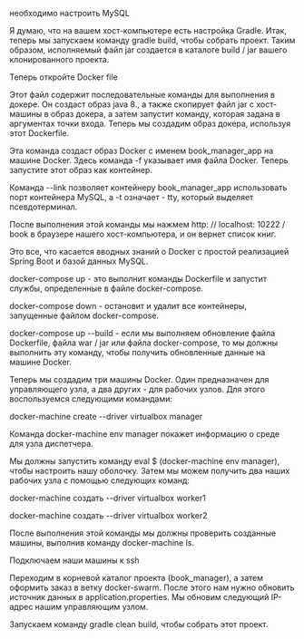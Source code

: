 необходимо настроить MySQL

Я думаю, что на вашем хост-компьютере есть настройка Gradle. Итак, теперь мы запускаем команду gradle build, чтобы собрать проект. Таким образом, исполняемый файл jar создается в каталоге build / jar вашего клонированного проекта.

Теперь откройте Docker file

Этот файл содержит последовательные команды для выполнения в докере. Он создаст образ java 8., а также скопирует файл jar с хост-машины в образ докера, а затем запустит команду, которая задана в аргументах точки входа. Теперь мы создадим образ докера, используя этот Dockerfile.

Эта команда создаст образ Docker с именем book_manager_app на машине Docker. Здесь команда -f указывает имя файла Docker. Теперь запустите этот образ как контейнер.

Команда --link позволяет контейнеру book_manager_app использовать порт контейнера MySQL, а -t означает - tty, который выделяет псевдотерминал.

После выполнения этой команды мы нажмем http: // localhost: 10222 / book в браузере нашего хост-компьютера, и он вернет список книг.

Это все, что касается вводных знаний о Docker с простой реализацией Spring Boot и базой данных MySQL.

docker-compose up - это выполнит команды Dockerfile и запустит службы, определенные в файле docker-compose.

docker-compose down - остановит и удалит все контейнеры, запущенные файлом docker-compose.

docker-compose up --build - если мы выполняем обновление файла Dockerfile, файла war / jar или файла docker-compose, то мы должны выполнить эту команду, чтобы получить обновленные данные на машине Docker.

Теперь мы создадим три машины Docker. Один предназначен для управляющего узла, а два других - для рабочих узлов. Для этого воспользуемся следующими командами:

docker-machine create --driver virtualbox manager

Команда docker-machine env manager покажет информацию о среде для узла диспетчера.

Мы должны запустить команду eval $ (docker-machine env manager), чтобы настроить нашу оболочку. Затем мы можем получить два наших рабочих узла с помощью следующих команд:

docker-machine создать --driver virtualbox worker1

docker-machine создать --driver virtualbox worker2

После выполнения этой команды мы должны проверить созданные машины, выполнив команду docker-machine ls.

Подключаем наши машины к ssh

Переходим в корневой каталог проекта (book_manager), а затем оформить заказ в ветку docker-swarm. После этого нам нужно обновить источник данных в application.properties. Мы обновим следующий IP-адрес нашим управляющим узлом.

Запускаем команду gradle clean build, чтобы собрать этот проект.
